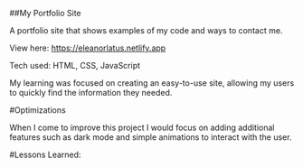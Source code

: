 ##My Portfolio Site

A portfolio site that shows examples of my code and ways to contact me.

View here: https://eleanorlatus.netlify.app

Tech used: HTML, CSS, JavaScript

My learning was focused on creating an easy-to-use site, allowing my users to quickly find the information they needed.

#Optimizations

When I come to improve this project I would focus on adding additional features such as dark mode and simple animations to interact with the user.

#Lessons Learned:

